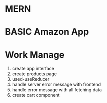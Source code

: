 # MERN

# BASIC Amazon App

# Work Manage

1. create app interface
2. create products page
3. used-useReducer
4. handle server error message with frontend
5. handle error message with all fetching data
6. create cart component
